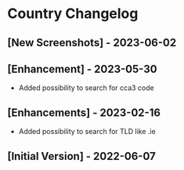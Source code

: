 # Country Changelog

## [New Screenshots] - 2023-06-02


## [Enhancement] - 2023-05-30

- Added possibility to search for cca3 code

## [Enhancements] - 2023-02-16

- Added possibility to search for TLD like .ie

## [Initial Version] - 2022-06-07